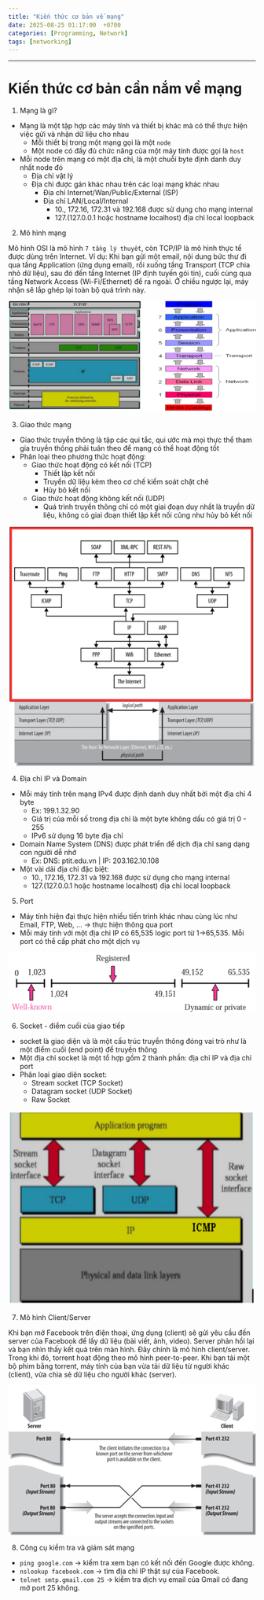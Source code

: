 ```yaml
---
title: "Kiến thức cơ bản về mạng"
date: 2025-08-25 01:17:00  +0700
categories: [Programming, Network]
tags: [networking]
---
```


---

# Kiến thức cơ bản cần nắm về mạng

1. Mạng là gì?

- Mạng là một tập hợp các máy tính và thiết bị khác mà có thể thực hiện việc gửi và nhận dữ liệu cho nhau
  - Mỗi thiết bị trong một mạng gọi là một `node`
  - Một node có đầy đủ chức năng của một máy tính được gọi là `host`
- Mỗi node trên mạng có một địa chỉ, là một chuỗi byte định danh duy nhất node đó
  - Địa chỉ vật lý 
  - Địa chỉ được gán khác nhau trên các loại mạng khác nhau
    - Địa chỉ Internet/Wan/Public/External (ISP)
    - Địa chỉ LAN/Local/Internal
      - 10., 172.16, 172.31 và 192.168 được sử dụng cho mạng internal
      - 127.(127.0.0.1 hoặc hostname localhost) địa chỉ local loopback



2. Mô hình mạng

Mô hình OSI là mô hình `7 tầng lý thuyết`, còn TCP/IP là mô hình thực tế được dùng trên Internet.
Ví dụ: Khi bạn gửi một email, nội dung bức thư đi qua tầng Application (ứng dụng email), rồi xuống tầng Transport (TCP chia nhỏ dữ liệu), sau đó đến tầng Internet (IP định tuyến gói tin), cuối cùng qua tầng Network Access (Wi-Fi/Ethernet) để ra ngoài. Ở chiều ngược lại, máy nhận sẽ lắp ghép lại toàn bộ quá trình này.

<p align="center">
  <img src="/assets/images/network-basic/1.png" alt="Image title_1" />
</p>

3. Giao thức mạng 

- Giao thức truyền thông là tập các qui tắc, qui ước mà mọi thực thể tham gia truyền thông phải tuân theo để mạng có thể hoạt động tốt
- Phân loại theo phương thức hoạt động:
  - Giao thức hoạt động có kết nối (TCP)
    - Thiết lập kết nối
    - Truyền dữ liệu kèm theo cơ chế kiểm soát chặt chẽ
    - Hủy bỏ kết nối
  - Giao thức hoạt động không kết nối (UDP)
    - Quá trình truyền thông chỉ có một giai đoạn duy nhất là truyền dữ liệu, không có giai đoạn thiết lập kết nối cũng như hủy bỏ kết nối

<p align="center">
  <img src="/assets/images/network-basic/2.png" alt="Image title_1" />
</p>

4. Địa chỉ IP và Domain 

- Mỗi máy tính trên mạng IPv4 được định danh duy nhất bởi một địa chỉ 4 byte
  - Ex: 199.1.32.90
  - Giá trị của mỗi số trong địa chỉ là một byte không dấu có giá trị 0 - 255
  - IPv6 sử dụng 16 byte địa chỉ
- Domain Name System (DNS) được phát triển để dịch địa chỉ sang dạng con người dễ nhớ
  - Ex: DNS: ptit.edu.vn | IP: 203.162.10.108
- Một vài dải địa chỉ đặc biệt:
  - 10., 172.16, 172.31 và 192.168 được sử dụng cho mạng internal
  - 127.(127.0.0.1 hoặc hostname localhost) địa chỉ local loopback

5. Port

- Máy tính hiện đại thực hiện nhiều tiến trình khác nhau cùng lúc như Email, FTP, Web, ... -> thực hiện thông qua port
- Mỗi máy tính với một địa chỉ IP có 65,535 logic port từ 1->65,535. Mỗi port có thể cấp phát cho một dịch vụ

<p align="center">
  <img src="/assets/images/network-basic/5.png" alt="Image title_1" />
</p>

6. Socket - điểm cuối của giao tiếp

- socket là giao diện và là một cấu trúc truyền thông đóng vai trò như là một điểm cuối (end point) để truyền thông
- Một địa chỉ socket là một tổ hợp gồm 2 thành phần: địa chỉ IP và địa chỉ port
- Phân loại giao diện socket:
  - Stream socket (TCP Socket)
  - Datagram socket (UDP Socket)
  - Raw Socket

<p align="center">
  <img src="/assets/images/network-basic/3.png" alt="Image title_1" />
</p>

7. Mô hình Client/Server

Khi bạn mở Facebook trên điện thoại, ứng dụng (client) sẽ gửi yêu cầu đến server của Facebook để lấy dữ liệu (bài viết, ảnh, video). Server phản hồi lại và bạn nhìn thấy kết quả trên màn hình. Đây chính là mô hình client/server.
Trong khi đó, torrent hoạt động theo mô hình peer-to-peer. Khi bạn tải một bộ phim bằng torrent, máy tính của bạn vừa tải dữ liệu từ người khác (client), vừa chia sẻ dữ liệu cho người khác (server).

<p align="center">
  <img src="/assets/images/network-basic/4.png" alt="Image title_1" />
</p>

8. Công cụ kiểm tra và giám sát mạng
- `ping google.com` → kiểm tra xem bạn có kết nối đến Google được không.
- `nslookup facebook.com` → tìm địa chỉ IP thật sự của Facebook.
- `telnet smtp.gmail.com 25` → kiểm tra dịch vụ email của Gmail có đang mở port 25 không.
